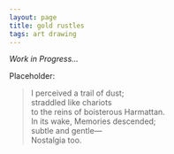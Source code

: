 ```yaml
---
layout: page
title: gold rustles
tags: art drawing
---
```


_Work in Progress..._

Placeholder:
> I perceived a trail of dust; <br />
> straddled like chariots <br />
> to the reins of boisterous Harmattan. <br />
> In its wake, Memories descended; <br />
> subtle and gentle— <br />
> Nostalgia too.
